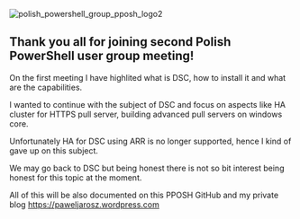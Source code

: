 ![polish_powershell_group_pposh_logo2](https://cloud.githubusercontent.com/assets/19157221/25561611/52b4cd36-2d70-11e7-8c8f-907dfd947524.png)


## Thank you all for joining second Polish PowerShell user group meeting!

On the first meeting I have highlited what is DSC, how to install it and what are the capabilities.

I wanted to continue with the subject of DSC and focus on aspects like HA cluster for HTTPS pull server, building advanced pull servers on windows core.

Unfortunately HA for DSC using ARR is no longer supported, hence I kind of gave up on this subject.

We may go back to DSC but being honest there is not so bit interest being honest for this topic at the moment.

All of this will be also documented on this PPOSH GitHub and my private blog https://paweljarosz.wordpress.com
